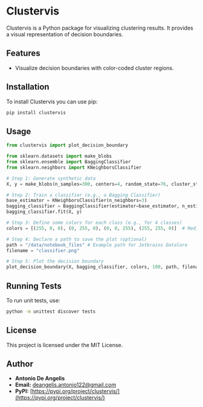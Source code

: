 # Clustervis

Clustervis is a Python package for visualizing clustering results. It provides a visual representation of decision boundaries.

## Features
- Visualize decision boundaries with color-coded cluster regions.

## Installation

To install Clustervis you can use pip:
```sh
pip install clustervis
```

## Usage

```python
from clustervis import plot_decision_boundary

from sklearn.datasets import make_blobs
from sklearn.ensemble import BaggingClassifier
from sklearn.neighbors import KNeighborsClassifier

# Step 1: Generate synthetic data
X, y = make_blobs(n_samples=300, centers=4, random_state=76, cluster_std=1.0)

# Step 2: Train a classifier (e.g., a Bagging Classifier)
base_estimator = KNeighborsClassifier(n_neighbors=3)
bagging_classifier = BaggingClassifier(estimator=base_estimator, n_estimators=8, max_samples=0.05, random_state=1)
bagging_classifier.fit(X, y)

# Step 3: Define some colors for each class (e.g., for 4 classes)
colors = [(255, 0, 0), (0, 255, 0), (0, 0, 255), (255, 255, 0)]  # Red, Green, Blue, Yellow

# Step 4: Declare a path to save the plot (optional)
path = "/data/notebook_files" # Example path for Jetbrains Datalore
filename = "classifier.png"

# Step 5: Plot the decision boundary
plot_decision_boundary(X, bagging_classifier, colors, 100, path, filename)
```

## Running Tests

To run unit tests, use:
```sh
python -m unittest discover tests
```

## License

This project is licensed under the MIT License.

## Author

- **Antonio De Angelis**  
- **Email:** deangelis.antonio122@gmail.com  
- **PyPI:** [https://pypi.org/project/clustervis/](https://pypi.org/project/clustervis/)
